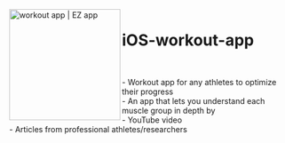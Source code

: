 <img align="left" alt="workout app | EZ app" width="200px" src="https://github.com/Michael9905/iOS-workout-app/images/EZ_logo.png?raw=true" />

# iOS-workout-app
 

<br>

<p> - Workout app for any athletes to optimize their progress <br>
     - An app that lets you understand each muscle group in depth by <br>
         - YouTube video <br>
         - Articles from professional athletes/researchers <br>
 </p>
